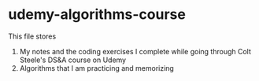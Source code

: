 # udemy-algorithms-course

This file stores 

1. My notes and the coding exercises I complete while going through Colt Steele's DS&A course on Udemy
2. Algorithms that I am practicing and memorizing